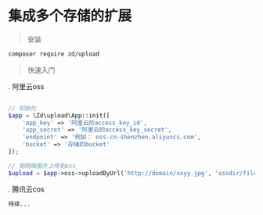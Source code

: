 # 集成多个存储的扩展

> 安装

```sh
composer require zd/upload
```

> 快速入门


. 阿里云oss

```php

// 初始化
$app = \Zd\upload\App::init([
    'app_key' => '阿里云的access_key_id',
    'app_secret' => '阿里云的access_key_secret',
    'endpoint' => '例如： oss-cn-shenzhen.aliyuncs.com',
    'bucket' => '存储的bucket'
]);

// 把网络图片上传到oss
$upload = $app->oss->uploadByUrl('http://domain/xxyy.jpg', 'ossdir/file_name');


```

. 腾讯云cos

```php
待续...
```